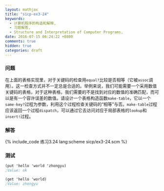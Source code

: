 ```yaml
---
layout: mathjax
title: "sicp-ex3-24"
keywords:
  - 计算机程序的构造和解释,
  - 习题解答,
  - Structure and Interpretation of Computer Programs,
date: 2016-07-15 06:24:22 +0800
comments: true
hidden: true
categories: draft
---
```


### 问题

在上面的表格实现里，对于关键码的检查用`equal?`比较是否相等（它被`assoc`调用）。这一检查方式并不一定总是合适的。举例来说，我们可能需要一个采用数值关键码的表格，对于这种表格，我们需要的不是找到对应的数值的准确匹配，而可以是有一个容许误差的数值。请设计一个表格构造函数`make-table`，它以一个`same-key?`过程为参数，利用这个过程检查关键码的“相等”与否。`make-table`过程应该返回一个过程`dispatch`，可以通过它去访问对应于局部表格的`lookup`和`insert!`过程。

### 解答

{% include_code 练习3.24 lang:scheme sicp/ex3-24.scm %}

### 测试

``` scheme
(put 'hello 'world 'zhongyu)
;Value: ok

(get 'hello 'world)
;Value: zhongyu
```

